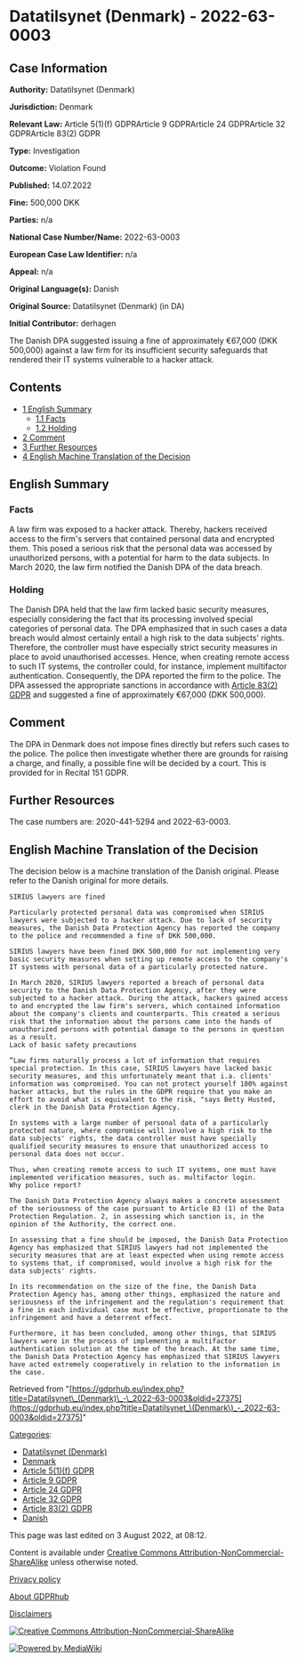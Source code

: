 # Datatilsynet (Denmark) - 2022-63-0003

## Case Information

**Authority:** Datatilsynet (Denmark)

**Jurisdiction:** Denmark

**Relevant Law:** Article 5(1)(f) GDPRArticle 9 GDPRArticle 24 GDPRArticle 32 GDPRArticle 83(2) GDPR

**Type:** Investigation

**Outcome:** Violation Found

**Published:** 14.07.2022

**Fine:** 500,000 DKK

**Parties:** n/a

**National Case Number/Name:** 2022-63-0003

**European Case Law Identifier:** n/a

**Appeal:** n/a

**Original Language(s):** Danish

**Original Source:** Datatilsynet (Denmark) (in DA)

**Initial Contributor:** derhagen

The Danish DPA suggested issuing a fine of approximately €67,000 (DKK 500,000) against a law firm for its insufficient security safeguards that rendered their IT systems vulnerable to a hacker attack.

## Contents

*   [1 English Summary](#English_Summary)
    *   [1.1 Facts](#Facts)
    *   [1.2 Holding](#Holding)
*   [2 Comment](#Comment)
*   [3 Further Resources](#Further_Resources)
*   [4 English Machine Translation of the Decision](#English_Machine_Translation_of_the_Decision)

## English Summary

### Facts

A law firm was exposed to a hacker attack. Thereby, hackers received access to the firm's servers that contained personal data and encrypted them. This posed a serious risk that the personal data was accessed by unauthorized persons, with a potential for harm to the data subjects. In March 2020, the law firm notified the Danish DPA of the data breach.

### Holding

The Danish DPA held that the law firm lacked basic security measures, especially considering the fact that its processing involved special categories of personal data. The DPA emphasized that in such cases a data breach would almost certainly entail a high risk to the data subjects' rights. Therefore, the controller must have especially strict security measures in place to avoid unauthorised accesses. Hence, when creating remote access to such IT systems, the controller could, for instance, implement multifactor authentication. Consequently, the DPA reported the firm to the police. The DPA assessed the appropriate sanctions in accordance with [Article 83(2) GDPR](/index.php?title=Article_83_GDPR#2 "Article 83 GDPR") and suggested a fine of approximately €67,000 (DKK 500,000).

## Comment

The DPA in Denmark does not impose fines directly but refers such cases to the police. The police then investigate whether there are grounds for raising a charge, and finally, a possible fine will be decided by a court. This is provided for in Recital 151 GDPR.

## Further Resources

The case numbers are: 2020-441-5294 and 2022-63-0003.

## English Machine Translation of the Decision

The decision below is a machine translation of the Danish original. Please refer to the Danish original for more details.

```
SIRIUS lawyers are fined

Particularly protected personal data was compromised when SIRIUS lawyers were subjected to a hacker attack. Due to lack of security measures, the Danish Data Protection Agency has reported the company to the police and recommended a fine of DKK 500,000.

SIRIUS lawyers have been fined DKK 500,000 for not implementing very basic security measures when setting up remote access to the company's IT systems with personal data of a particularly protected nature.

In March 2020, SIRIUS lawyers reported a breach of personal data security to the Danish Data Protection Agency, after they were subjected to a hacker attack. During the attack, hackers gained access to and encrypted the law firm's servers, which contained information about the company's clients and counterparts. This created a serious risk that the information about the persons came into the hands of unauthorized persons with potential damage to the persons in question as a result.
Lack of basic safety precautions

“Law firms naturally process a lot of information that requires special protection. In this case, SIRIUS lawyers have lacked basic security measures, and this unfortunately meant that i.a. clients' information was compromised. You can not protect yourself 100% against hacker attacks, but the rules in the GDPR require that you make an effort to avoid what is equivalent to the risk, "says Betty Husted, clerk in the Danish Data Protection Agency.

In systems with a large number of personal data of a particularly protected nature, where compromise will involve a high risk to the data subjects' rights, the data controller must have specially qualified security measures to ensure that unauthorized access to personal data does not occur.

Thus, when creating remote access to such IT systems, one must have implemented verification measures, such as. multifactor login.
Why police report?

The Danish Data Protection Agency always makes a concrete assessment of the seriousness of the case pursuant to Article 83 (1) of the Data Protection Regulation. 2, in assessing which sanction is, in the opinion of the Authority, the correct one.

In assessing that a fine should be imposed, the Danish Data Protection Agency has emphasized that SIRIUS lawyers had not implemented the security measures that are at least expected when using remote access to systems that, if compromised, would involve a high risk for the data subjects' rights.

In its recommendation on the size of the fine, the Danish Data Protection Agency has, among other things, emphasized the nature and seriousness of the infringement and the regulation's requirement that a fine in each individual case must be effective, proportionate to the infringement and have a deterrent effect.

Furthermore, it has been concluded, among other things, that SIRIUS lawyers were in the process of implementing a multifactor authentication solution at the time of the breach. At the same time, the Danish Data Protection Agency has emphasized that SIRIUS lawyers have acted extremely cooperatively in relation to the information in the case.

```

Retrieved from "[https://gdprhub.eu/index.php?title=Datatilsynet\_(Denmark)\_-\_2022-63-0003&oldid=27375](https://gdprhub.eu/index.php?title=Datatilsynet_\(Denmark\)_-_2022-63-0003&oldid=27375)"

[Categories](/index.php?title=Special:Categories "Special:Categories"):

*   [Datatilsynet (Denmark)](/index.php?title=Category:Datatilsynet_\(Denmark\) "Category:Datatilsynet (Denmark)")
*   [Denmark](/index.php?title=Category:Denmark "Category:Denmark")
*   [Article 5(1)(f) GDPR](/index.php?title=Category:Article_5\(1\)\(f\)_GDPR "Category:Article 5(1)(f) GDPR")
*   [Article 9 GDPR](/index.php?title=Category:Article_9_GDPR "Category:Article 9 GDPR")
*   [Article 24 GDPR](/index.php?title=Category:Article_24_GDPR "Category:Article 24 GDPR")
*   [Article 32 GDPR](/index.php?title=Category:Article_32_GDPR "Category:Article 32 GDPR")
*   [Article 83(2) GDPR](/index.php?title=Category:Article_83\(2\)_GDPR "Category:Article 83(2) GDPR")
*   [Danish](/index.php?title=Category:Danish "Category:Danish")

This page was last edited on 3 August 2022, at 08:12.

Content is available under [Creative Commons Attribution-NonCommercial-ShareAlike](https://creativecommons.org/licenses/by-nc-sa/4.0/) unless otherwise noted.

[Privacy policy](/index.php?title=GDPRhub:Privacy_policy)

[About GDPRhub](/index.php?title=GDPRhub:About)

[Disclaimers](/index.php?title=GDPRhub:General_disclaimer)

[![Creative Commons Attribution-NonCommercial-ShareAlike](/resources/assets/licenses/cc-by-nc-sa.png)](https://creativecommons.org/licenses/by-nc-sa/4.0/)

[![Powered by MediaWiki](/resources/assets/poweredby_mediawiki_88x31.png)](https://www.mediawiki.org/)